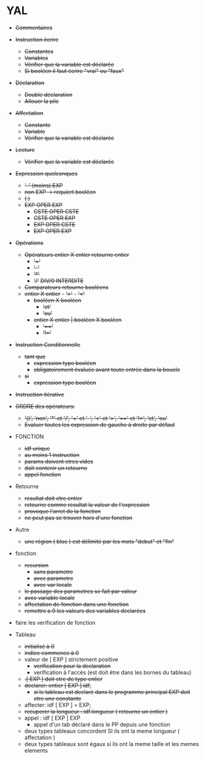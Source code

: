 # YAL

  - ~~Commentaires~~
  - ~~Instruction écrire~~
    - ~~Constantes~~
    - ~~Variables~~
    - ~~Vérifier que la variable est déclarée~~
    - ~~Si booléen il faut écrire "vrai" ou "faux"~~
  - ~~Déclaration~~
    - ~~Double déclaration~~
    - ~~Allouer la pile~~
  - ~~Affectation~~
    - ~~Constante~~
    - ~~Variable~~
    - ~~Vérifier que la variable est déclarée~~
  - ~~Lecture~~
    -  ~~Vérifier que la variable est déclarée~~  

  - ~~Expression quelconques~~
    - ~~'-' (moins) EXP~~
    - ~~non EXP -> requiert booléen~~
    - ~~( )~~
    - ~~EXP OPER EXP~~
      - ~~CSTE OPER CSTE~~
      - ~~CSTE OPER EXP~~
      - ~~EXP OPER CSTE~~
      - ~~EXP OPER EXP~~
  - ~~Opérations~~
    - ~~Opérateurs entier X entier retourne entier~~
        - ~~'+'~~
        - ~~'-'~~
        - ~~'*'~~
        - ~~'/'~~ ~~DIV/0 INTERDITE~~
    - ~~Comparateurs retourne booléens~~
    - ~~entier X entier~~
            - ~~'>'~~
            - ~~'<'~~
        - ~~booléen X booléen~~
            - ~~'et'~~
            - ~~'ou'~~
        - ~~entier X entier | booléen X booléen~~
            - ~~'=='~~
            - ~~'!='~~
  - ~~Instruction Conditionnelle~~
    - ~~tant que~~
        - ~~expression type booléen~~
        - ~~obligatoirement évaluée avant toute entrée dans la boucle~~
    - ~~si~~
        - ~~expression type booléen~~
  - ~~Instruction itérative~~
  - ~~ORDRE des opérateurs:~~
    - ~~'()', 'non', '*' et '/', '+' et '-', '<' et '>', '==' et '!=', 'et', 'ou'~~
    - ~~Evaluer toutes les expression de gauche à droite par défaut~~
   - FONCTION
     - ~~idf unique~~
     - ~~au moins 1 instruction~~
     - ~~params doivent etres vides~~
     - ~~doit contenir un retourne~~
     - ~~appel fonction~~
  - Retourne
     - ~~resultat doit etre entier~~
     - ~~retourne comme resultat la valeur de l'expression~~
     - ~~provoque l'arret de la fonction~~
     - ~~ne peut pas se trouver hors d'une fonction~~ 
   - Autre
        - ~~une région ( bloc ) est délimité par les mots "debut" et "fin"~~
        
   - fonction
        - ~~recursion~~
            - ~~sans parametre~~
            - ~~avec parametre~~
            - ~~avec var locale~~
        - ~~le passage des parametres se fait par valeur~~
        - ~~avec variable locale~~
        - ~~affectation de fonction dans une fonction~~
        - ~~remettre a 0 les valeurs des variables declarées~~
        
   - faire les verification de fonction
        
   - Tableau
        - ~~initialisé à 0~~
        - ~~indice commence à 0~~
        - valeur de [ EXP ] strictement positive
            - ~~verification pour la declaration~~
            - verification à l'accès (est doit être dans les bornes du tableau)
        - ~~.[ EXP ] doit etre de type entier~~
        - ~~declarer: entier [ EXP ] idf~~;
            - ~~si le tableau est declaré dans le programme principal EXP doit etre une constante~~
        - affecter: idf [ EXP ] = EXP;
        - ~~recuperer la longueur : idf.longueur ( retourne un entier )~~
        - appel : idf [ EXP ] EXP
            - appel d'un tab déclaré dans le PP depuis une fonction
        - deux types tableaux concordent SI ils ont la meme longueur ( affectation )
        - deux types tableaux sont égaux si ils ont la meme taille et les memes elements
        

